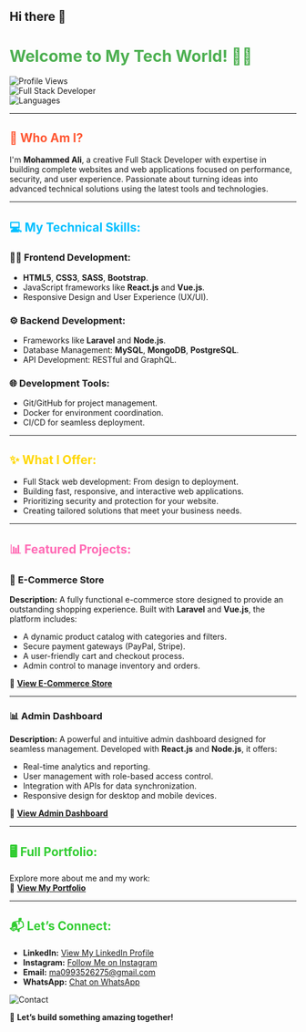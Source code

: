 ## Hi there 👋

<!--
**ma0993526275/ma0993526275** is a ✨ _special_ ✨ repository because its `README.md` (this file) appears on your GitHub profile.

Here are some ideas to get you started:

- 🔭 I’m currently working on ...
- 🌱 I’m currently learning ...
- 👯 I’m looking to collaborate on ...
- 🤔 I’m looking for help with ...
- 💬 Ask me about ...
- 📫 How to reach me: ...
- 😄 Pronouns: ...
- ⚡ Fun fact: ...
-->
# <span style="color:#4CAF50;">Welcome to My Tech World! 👨‍💻</span> 

![Profile Views](https://shields.io/badge/Profile_Views-10k-blue)  
![Full Stack Developer](https://shields.io/badge/-Full_Stack_Developer-success?style=flat&logo=codeigniter&logoColor=white)  
![Languages](https://shields.io/badge/Code-JavaScript%20%7C%20PHP%20%7C%20HTML%20%7C%20CSS-blue?style=flat&logo=code)  

---

## <span style="color:#FF5733;">👋 Who Am I?</span>  
I'm **Mohammed Ali**, a creative Full Stack Developer with expertise in building complete websites and web applications focused on performance, security, and user experience. Passionate about turning ideas into advanced technical solutions using the latest tools and technologies.

---

## <span style="color:#00BFFF;">💻 My Technical Skills:</span>  

### 👨‍💻 **Frontend Development:**
- **HTML5**, **CSS3**, **SASS**, **Bootstrap**.  
- JavaScript frameworks like **React.js** and **Vue.js**.  
- Responsive Design and User Experience (UX/UI).

### ⚙️ **Backend Development:**
- Frameworks like **Laravel** and **Node.js**.  
- Database Management: **MySQL**, **MongoDB**, **PostgreSQL**.  
- API Development: RESTful and GraphQL.

### 🌐 **Development Tools:**
- Git/GitHub for project management.  
- Docker for environment coordination.  
- CI/CD for seamless deployment.

---

## <span style="color:#FFD700;">✨ What I Offer:</span>  
- Full Stack web development: From design to deployment.  
- Building fast, responsive, and interactive web applications.  
- Prioritizing security and protection for your website.  
- Creating tailored solutions that meet your business needs.  

---

## <span style="color:#FF69B4;">📊 Featured Projects:</span>  

### 🛒 **E-Commerce Store**  
**Description:** A fully functional e-commerce store designed to provide an outstanding shopping experience. Built with **Laravel** and **Vue.js**, the platform includes:  
- A dynamic product catalog with categories and filters.  
- Secure payment gateways (PayPal, Stripe).  
- A user-friendly cart and checkout process.  
- Admin control to manage inventory and orders.  

🔗 **[View E-Commerce Store](https://ma0993526275.github.io/store_ui_0.0.2/pages/home.html)**  

---

### 📊 **Admin Dashboard**  
**Description:** A powerful and intuitive admin dashboard designed for seamless management. Developed with **React.js** and **Node.js**, it offers:  
- Real-time analytics and reporting.  
- User management with role-based access control.  
- Integration with APIs for data synchronization.  
- Responsive design for desktop and mobile devices.  

🔗 **[View Admin Dashboard](https://ma0993526275.github.io/Dashboard/index.html)**  

---

## <span style="color:#32CD32;">🖥️ Full Portfolio:</span>  
Explore more about me and my work:  
🔗 **[View My Portfolio](https://ma0993526275.github.io/Portoflio-v2/)**  

---

## <span style="color:#32CD32;">📬 Let’s Connect:</span>  
- **LinkedIn:** [View My LinkedIn Profile](https://www.linkedin.com/in/mohammed-ail-81b647223?utm_source=share&utm_campaign=share_via&utm_content=profile&utm_medium=android_app)  
- **Instagram:** [Follow Me on Instagram](https://www.instagram.com/ma0993526275?igsh=NThmMGVwbDU0YmZ1)  
- **Email:** [ma0993526275@gmail.com](mailto:ma0993526275@gmail.com)  
- **WhatsApp:** [Chat on WhatsApp](https://wa.me/249993526275)  

![Contact](https://shields.io/badge/Contact_Me-Click_Here-success?style=for-the-badge&logo=gmail&logoColor=white)  

📌 **Let’s build something amazing together!** 
